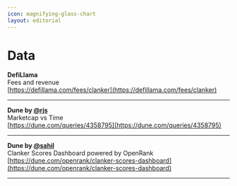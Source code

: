 ```yaml
---
icon: magnifying-glass-chart
layout: editorial
---
```


# Data

**DefiLlama**\
Fees and revenue\
[https://defillama.com/fees/clanker](https://defillama.com/fees/clanker)

***

**Dune by <a href="https://warpcast.com/rjs/0x47db2683">@rjs</a>**\
Marketcap vs Time\
[https://dune.com/queries/4358795](https://dune.com/queries/4358795)

***

**Dune by <a href="https://warpcast.com/sahil/0x16357a7f">@sahil</a>**\
Clanker Scores Dashboard powered by OpenRank\
[https://dune.com/openrank/clanker-scores-dashboard](https://dune.com/openrank/clanker-scores-dashboard)

***